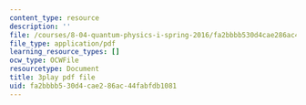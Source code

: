```yaml
---
content_type: resource
description: ''
file: /courses/8-04-quantum-physics-i-spring-2016/fa2bbbb530d4cae286ac44fabfdb1081_KfbvrGt3MlI.pdf
file_type: application/pdf
learning_resource_types: []
ocw_type: OCWFile
resourcetype: Document
title: 3play pdf file
uid: fa2bbbb5-30d4-cae2-86ac-44fabfdb1081
---
```

